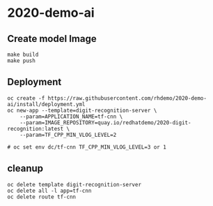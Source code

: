 # 2020-demo-ai


## Create model Image  
```
make build
make push
```

## Deployment  
```
oc create -f https://raw.githubusercontent.com/rhdemo/2020-demo-ai/install/deployment.yml
oc new-app --template=digit-recognition-server \
    --param=APPLICATION_NAME=tf-cnn \
    --param=IMAGE_REPOSITORY=quay.io/redhatdemo/2020-digit-recognition:latest \
    --param=TF_CPP_MIN_VLOG_LEVEL=2

# oc set env dc/tf-cnn TF_CPP_MIN_VLOG_LEVEL=3 or 1
```

## cleanup
```
oc delete template digit-recognition-server
oc delete all -l app=tf-cnn
oc delete route tf-cnn
```